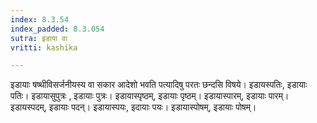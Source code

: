 ```yaml
---
index: 8.3.54
index_padded: 8.3.054
sutra: इडाया वा
vritti: kashika

---
```

इडायाः षष्थीविसर्जनीयस्य वा सकार आदेशो भवति पत्यादिषु परतः छन्दसि विषये। इडायस्पतिः, इडायाः पतिः। इडायासुपुत्रः , इडायाः पुत्रः। इडायास्पृष्ठम्, इडायाः पृष्ठम्। इडायास्पारम्, इडायाः पारम्। इडायस्पदम्, इडायाः पदन्। इडायास्पयः, इदायाः पयः। इडायास्पोषम्, इडायाः पोषम्।